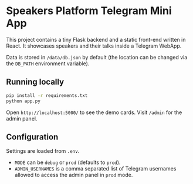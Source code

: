 # Speakers Platform Telegram Mini App

This project contains a tiny Flask backend and a static front-end written in React. It showcases speakers and their talks inside a Telegram WebApp.

Data is stored in `/data/db.json` by default (the location can be changed via the `DB_PATH` environment variable).

## Running locally

```bash
pip install -r requirements.txt
python app.py
```

Open `http://localhost:5000/` to see the demo cards. Visit `/admin` for the admin panel.

## Configuration

Settings are loaded from `.env`.
- `MODE` can be `debug` or `prod` (defaults to `prod`).
- `ADMIN_USERNAMES` is a comma separated list of Telegram usernames allowed to access the admin panel in `prod` mode.

